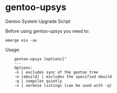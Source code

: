 # gentoo-upsys
Gentoo System Upgrade Script
	
Before using gentoo-upsys you need to:
```
emerge eix -av
```
Usage:
```
	gentoo-upsys [options]"
	---
	Options:
	-n | excludes sync of the gentoo tree
	-e [ebuild] | excludes the specified ebuild
	-q | compiles quietly
	-v | verbose listings (can be used with -q)
```
